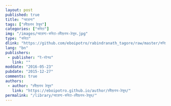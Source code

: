 ```yaml
---
layout: post
published: true
title: "আরোগ্য"
tags: ["রবীন্দ্রনাথ ঠাকুর"]
categories: ["কবিতা"]
img: "/images/আরোগ্য-কবিতা-রবীন্দ্রনাথ-ঠাকুর.jpg"
type: "কবিতা"
dlink: "https://github.com/eboipotro/rabindranath_tagore/raw/master/কবিতা/আরোগ্য.epub"
lang: "bn"
publishers: 
 - publisher: "ই-বইপত্র"
   link: ""
moddate: "2016-05-23"
pubdate: "2015-12-27"
comments: true
authors: 
 - author: "রবীন্দ্রনাথ ঠাকুর"
   link: "https://eboipotro.github.io/author/রবীন্দ্রনাথ-ঠাকুর/"
permalink: "/library/আরোগ্য-কবিতা-রবীন্দ্রনাথ-ঠাকুর/"
---
```

